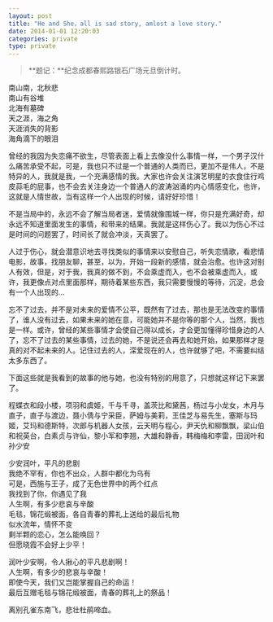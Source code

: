 ```yaml
---
layout: post
title: "He and She，all is sad story, amlost a love story."
date: 2014-01-01 12:20:03
categories: private
type: private
---
```


>**题记：**纪念成都春熙路银石广场元旦倒计时。

南山南，北秋悲  
南山有谷堆  
北海有墓碑  
天之涯，海之角  
天涯消失的背影  
海角滴下的眼泪  

曾经的我因为失恋痛不欲生，尽管表面上看上去像没什么事情一样，一个男子汉什么痛苦承受不起，可是，我也只不过是一个普通的人类而已，更加不是伟人，不是特异的人，我就是我，一个充满感情的我。大家也许会关注演艺明星的衣食住行鸡皮蒜毛的屁事，也不会去关注身边一个普通人的波涛汹涌的内心情感变化，也许，这就是人情世故，当有这样一个人出现的时候，请好好珍惜！

不是当局中的，永远不会了解当局者迷，爱情就像围城一样，你只是充满好奇，却永远不知道里面发生的事情，和带来的结果。我就是这样伤心了。我以为伤心不过是时间的问题罢了，时间长了就会冲淡，天真罢了。

人过于伤心，就会潜意识地去寻找类似的事情来以安慰自己，听失恋情歌，看悲情电影，故事，找朋友聊，甚至，以为，开始一段新的感情，就会治愈。也许这对别人有效，但是，对于我，我真的做不到，不会乘虚而入，也不会被乘虚而入，或许，我更像点对点里面那样，期待着某些东西，我只需要慢慢的等待，沉淀，总会有一个人出现的...

忘不了过去，并不是对未来的爱情不公平，既然有了过去，那也是无法改变的事情了，谁人没有过去，如果未来的她在意，可能她并不是你等的那个人，当然，我也是一样。或许，曾经的某些事情才会使自己得以成长，才会更加懂得珍惜身边的人了，忘不了过去的某些事情，过去的她，不是说还会再去和她开始，如果那样才是真的对不起未来的人。记住过去的人，深爱现在的人，也许就够了吧，不需要纠结太多东西了。

下面这些就是我看到的故事的他与她，也没有特别的用意了，只想就这样记下来罢了。

程蝶衣和段小楼，项羽和虞姬，千与千寻，盖茨比和黛茜，杨过与小龙女，木月与直子，直子与渡边，聂小倩与宁采臣，萨姆与美莉，王佳芝与易先生，塞斯与玛姬，艾玛和德斯特，次郎与机器人女孩，云天明与程心，尹天仇和柳飘飘，梁山伯和祝英台，白素贞与许仙，黎小军和李翘，大雄和静香，韩梅梅和李雷，田润叶和孙少安

少安润叶，平凡的悲剧  
我绝不罕有，你也不出众，人群中都化为乌有  
可是，西施与王子，成了无色世界中的两个红点  
我找到了你，你遇见了我  
人生啊，有多少悲哀与辛酸  
毛毯，锦花缎被面，各自青春的葬礼上送给的最后礼物  
似水流年，情怀不变  
剩半颗的恋心，怎么能唤回？  
但愿晓霞不会好上少平！

润叶少安啊，令人揪心的平凡悲剧啊！  
人生啊，有多少的悲哀与辛酸！  
即使今天，我们又岂能掌握自己的命运！  
最后互赠毛毯与锦花缎被面，青春的葬礼上的祭品！  

离别孔雀东南飞，悲壮杜鹃啼血。